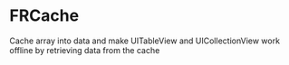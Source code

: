 # FRCache
Cache array into data and make UITableView and UICollectionView work offline by retrieving data from the cache
